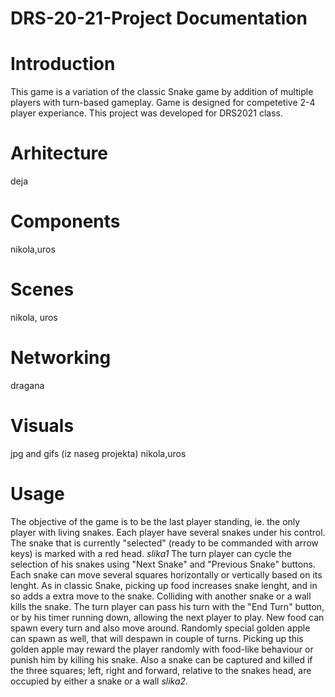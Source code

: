 # DRS-20-21-Project Documentation

# Introduction

This game is a variation of the classic Snake game by addition of multiple players with turn-based gameplay. Game is designed for competetive 2-4 player experiance. This project was developed for DRS2021 class.

# Arhitecture
deja 

# Components
nikola,uros

# Scenes
nikola, uros

# Networking
dragana

# Visuals
jpg and gifs (iz naseg projekta)
nikola,uros

# Usage
The objective of the game is to be the last player standing, ie. the only player with living snakes.
Each player have several snakes under his control. The snake that is currently "selected" (ready to be commanded with arrow keys) is marked with a red head. *slika1*
The turn player can cycle the selection of his snakes using "Next Snake" and "Previous Snake" buttons. Each snake can move several squares horizontally or vertically based on its lenght. As in classic Snake, picking up food increases snake lenght, and in so adds a extra move to the snake. Colliding with another snake or a wall kills the snake. The turn player can pass his turn with the "End Turn" button, or by his timer running down, allowing the next player to play. New food can spawn every turn and also move around. Randomly special golden apple can spawn as well, that will despawn in couple of turns. Picking up this golden apple may reward the player randomly with food-like behaviour or punish him by killing his snake. Also a snake can be captured and killed if the three squares; left, right and forward, relative to the snakes head, are occupied by either a snake or a wall *slika2*. 



